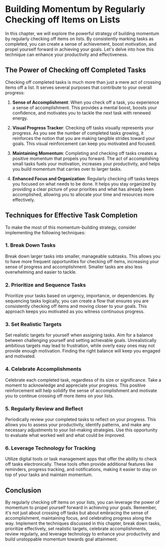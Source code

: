 Building Momentum by Regularly Checking off Items on Lists
=====================================================================

In this chapter, we will explore the powerful strategy of building momentum by regularly checking off items on lists. By consistently marking tasks as completed, you can create a sense of achievement, boost motivation, and propel yourself forward in achieving your goals. Let's delve into how this technique can enhance your productivity and effectiveness.

The Power of Checking off Completed Tasks
-----------------------------------------

Checking off completed tasks is much more than just a mere act of crossing items off a list. It serves several purposes that contribute to your overall progress:

1. **Sense of Accomplishment**: When you check off a task, you experience a sense of accomplishment. This provides a mental boost, boosts your confidence, and motivates you to tackle the next task with renewed energy.

2. **Visual Progress Tracker**: Checking off tasks visually represents your progress. As you see the number of completed tasks growing, it reinforces the notion that you are making tangible strides toward your goals. This visual reinforcement can keep you motivated and focused.

3. **Maintaining Momentum**: Completing and checking off tasks creates a positive momentum that propels you forward. The act of accomplishing small tasks fuels your motivation, increases your productivity, and helps you build momentum that carries over to larger tasks.

4. **Enhanced Focus and Organization**: Regularly checking off tasks keeps you focused on what needs to be done. It helps you stay organized by providing a clear picture of your priorities and what has already been accomplished, allowing you to allocate your time and resources more effectively.

Techniques for Effective Task Completion
----------------------------------------

To make the most of this momentum-building strategy, consider implementing the following techniques:

### 1. **Break Down Tasks**

Break down larger tasks into smaller, manageable subtasks. This allows you to have more frequent opportunities for checking off items, increasing your sense of progress and accomplishment. Smaller tasks are also less overwhelming and easier to tackle.

### 2. **Prioritize and Sequence Tasks**

Prioritize your tasks based on urgency, importance, or dependencies. By sequencing tasks logically, you can create a flow that ensures you are consistently checking off items and moving closer to your goals. This approach keeps you motivated as you witness continuous progress.

### 3. **Set Realistic Targets**

Set realistic targets for yourself when assigning tasks. Aim for a balance between challenging yourself and setting achievable goals. Unrealistically ambitious targets may lead to frustration, while overly easy ones may not provide enough motivation. Finding the right balance will keep you engaged and motivated.

### 4. **Celebrate Accomplishments**

Celebrate each completed task, regardless of its size or significance. Take a moment to acknowledge and appreciate your progress. This positive reinforcement will help solidify the sense of accomplishment and motivate you to continue crossing off more items on your lists.

### 5. **Regularly Review and Reflect**

Periodically review your completed tasks to reflect on your progress. This allows you to assess your productivity, identify patterns, and make any necessary adjustments to your list-making strategies. Use this opportunity to evaluate what worked well and what could be improved.

### 6. **Leverage Technology for Tracking**

Utilize digital tools or task management apps that offer the ability to check off tasks electronically. These tools often provide additional features like reminders, progress tracking, and notifications, making it easier to stay on top of your tasks and maintain momentum.

Conclusion
----------

By regularly checking off items on your lists, you can leverage the power of momentum to propel yourself forward in achieving your goals. Remember, it's not just about crossing off tasks but about embracing the sense of accomplishment, maintaining focus, and celebrating progress along the way. Implement the techniques discussed in this chapter, break down tasks, prioritize effectively, set realistic targets, celebrate accomplishments, review regularly, and leverage technology to enhance your productivity and build unstoppable momentum towards goal attainment.
